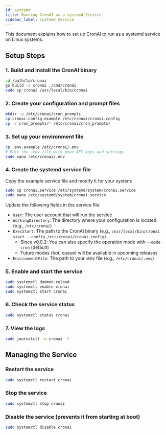 ```yaml
---
id: systemd
title: Running CronAI as a systemd Service
sidebar_label: systemd Service
---
```


This document explains how to set up CronAI to run as a systemd service on Linux systems.

## Setup Steps

### 1. Build and install the CronAI binary

```bash
cd /path/to/cronai
go build -o cronai ./cmd/cronai
sudo cp cronai /usr/local/bin/cronai
```

### 2. Create your configuration and prompt files

```bash
mkdir -p /etc/cronai/cron_prompts
cp cronai.config.example /etc/cronai/cronai.config
cp -r cron_prompts/* /etc/cronai/cron_prompts/
```

### 3. Set up your environment file

```bash
cp .env.example /etc/cronai/.env
# Edit the .env file with your API keys and settings
sudo nano /etc/cronai/.env
```

### 4. Create the systemd service file

Copy the example service file and modify it for your system:

```bash
sudo cp cronai.service /etc/systemd/system/cronai.service
sudo nano /etc/systemd/system/cronai.service
```

Update the following fields in the service file:

- `User`: The user account that will run the service
- `WorkingDirectory`: The directory where your configuration is located (e.g., `/etc/cronai`)
- `ExecStart`: The path to the CronAI binary (e.g., `/usr/local/bin/cronai start --config /etc/cronai/cronai.config`)
  - Since v0.0.2: You can also specify the operation mode with `--mode cron` (default)
  - Future modes (bot, queue) will be available in upcoming releases
- `EnvironmentFile`: The path to your .env file (e.g., `/etc/cronai/.env`)

### 5. Enable and start the service

```bash
sudo systemctl daemon-reload
sudo systemctl enable cronai
sudo systemctl start cronai
```

### 6. Check the service status

```bash
sudo systemctl status cronai
```

### 7. View the logs

```bash
sudo journalctl -u cronai -f
```

## Managing the Service

### Restart the service

```bash
sudo systemctl restart cronai
```

### Stop the service

```bash
sudo systemctl stop cronai
```

### Disable the service (prevents it from starting at boot)

```bash
sudo systemctl disable cronai
```
